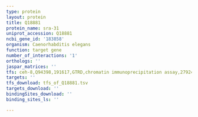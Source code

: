 ```yaml
---
type: protein
layout: protein
title: Q18881
protein_name: sra-31
uniprot_accession: Q18881
ncbi_gene_id: '183858'
organism: Caenorhabditis elegans
function: target gene
number_of_interactions: '1'
orthologs: ''
jaspar_matrices: ''
tfs: ceh-8,Q94398,191617,GTRD,chromatin immunoprecipitation assay,27924024%5Buid%5D,No
targets: ''
tfs_download: tfs_of_Q18881.tsv
targets_download: ''
bindingSites_download: ''
binding_sites_ls: ''

---
```

